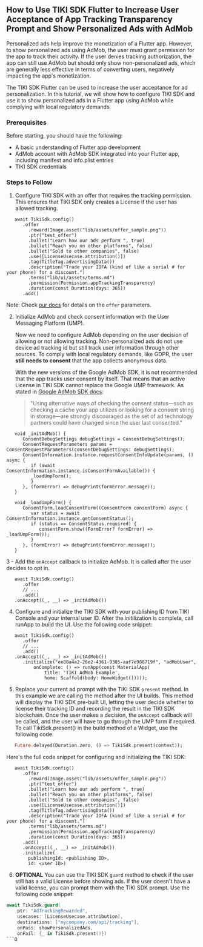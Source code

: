 ## How to Use TIKI SDK Flutter to Increase User Acceptance of App Tracking Transparency Prompt and Show Personalized Ads with AdMob

Personalized ads help improve the monetization of a Flutter app. However, to show personalized ads using AdMob, the user must grant permission for the app to track their activity. If the user denies tracking authorization, the app can still use AdMob but should only show non-personalized ads, which are generally less effective in terms of converting users, negatively impacting the app's monetization.

The TIKI SDK Flutter can be used to increase the user acceptance for ad personalization. In this tutorial, we will show how to configure TIKI SDK and use it to show personalized ads in a Flutter app using AdMob while complying with local regulatory demands.

### Prerequisites

Before starting, you should have the following:
- A basic understanding of Flutter app development
- AdMob account with AdMob SDK integrated into your Flutter app, including manifest and info.plist entries
- TIKI SDK credentials

### Steps to Follow

1. Configure TIKI SDK with an offer that requires the tracking permission. This ensures that TIKI SDK only creates a License if the user has allowed tracking.

```
   await TikiSdk.config()
      .offer
        .reward(Image.asset("lib/assets/offer_sample.png"))
        .ptr("test_offer")
        .bullet("Learn how our ads perform ", true)
        .bullet("Reach you on other platforms", false)
        .bullet("Sold to other companies", false)
        .use([LicenseUsecase.attribution()])
        .tag(TitleTag.advertisingData())
        .description("Trade your IDFA (kind of like a serial # for your phone) for a discount.")
        .terms("lib/ui/assets/terms.md")
        .permission(Permission.appTrackingTransparency)
        .duration(const Duration(days: 365))
      .add()
```
   Note: Check [our docs]() for details on the `offer` parameters.

2. Initialize AdMob and check consent information with the User Messaging Platform (UMP).

   Now we need to configure AdMob depending on the user decision of allowing or not allowing tracking. Non-personalized ads do not use device ad tracking id but still track user information through other sources. To comply with local regulatory demands, like GDPR, the user **still needs to consent** that the app collects anonymous data.

   With the new versions of the Google AdMob SDK, it is not recommended that the app tracks user consent by itself. That means that an active License in TIKI SDK cannot replace the Google UMP framework. As stated in [Google AdMob SDK docs](https://developers.google.com/admob/flutter/privacy?hl=en#display-message):
   > "Using alternative ways of checking the consent status—such as checking a cache your app utilizes or looking for a consent string in storage—are strongly discouraged as the set of ad technology partners could have changed since the user last consented."

```
   void _initAdMob() {
      ConsentDebugSettings debugSettings = ConsentDebugSettings();
      ConsentRequestParameters params = ConsentRequestParameters(consentDebugSettings: debugSettings);
      ConsentInformation.instance.requestConsentInfoUpdate(params, () async {
         if (await ConsentInformation.instance.isConsentFormAvailable()) {
         _loadUmpForm();
         }
      }, (formError) => debugPrint(formError.message));
   }
      
   void _loadUmpForm() {
      ConsentForm.loadConsentForm((ConsentForm consentForm) async {
         var status = await ConsentInformation.instance.getConsentStatus();
         if (status == ConsentStatus.required) {
            consentForm.show((FormError? formError) => _loadUmpForm());
         }
      }, (formError) => debugPrint(formError.message));
   }
```

3 - Add the `onAccept` callback to initialize AdMob. It is called after the user decides to opt in.

```
   await TikiSdk.config()
      .offer
      // ...
      .add()
   .onAccept((_, __) => _initAdMob())
```

4. Configure and initialize the TIKI SDK with your publishing ID from TIKI Console and your internal user ID. After the initilization is complete, call runApp to build the UI. Use the following code snippet:

```
   await TikiSdk.config()
      .offer
      // ...
      .add()
   .onAccept((_, __) => _initAdMob())
      .initialize("ee88a4a2-26e2-4361-9385-aaf7e988719f", "adMobUser",
          onComplete: () => runApp(const MaterialApp(
              title: 'TIKI AdMob Example',
              home: Scaffold(body: HomeWidget()))));
```

5. Replace your current ad prompt with the TIKI SDK `present` method. In this example we are calling the method after the UI builds. This method will display the TIKI SDK pre-built UI, letting the user decide whether to license their tracking ID and recording the result in the TIKI SDK blockchain. Once the user makes a decision, the `onAccept` callback will be called, and the user will have to go through the UMP form if required. To call TikiSdk.present() in the build method of a Widget, use the following code:

```dart
   Future.delayed(Duration.zero, () => TikiSdk.present(context));
```

Here's the full code snippet for configuring and initializing the TIKI SDK:

```
   await TikiSdk.config()
      .offer
        .reward(Image.asset("lib/assets/offer_sample.png"))
        .ptr("test_offer")
        .bullet("Learn how our ads perform ", true)
        .bullet("Reach you on other platforms", false)
        .bullet("Sold to other companies", false)
        .use([LicenseUsecase.attribution()])
        .tag(TitleTag.advertisingData())
        .description("Trade your IDFA (kind of like a serial # for your phone) for a discount.")
        .terms("lib/assets/terms.md")
        .permission(Permission.appTrackingTransparency)
        .duration(const Duration(days: 365))
      .add()
      .onAccept((_, __) => _initAdMob())
      .initialize(
        publishingId: <publishing ID>,
        id: <user ID>)
```

6. **OPTIONAL** You can use the TIKI SDK `guard` method to check if the user still has a valid License before showing ads. If the user doesn't have a valid license, you can prompt them with the TIKI SDK prompt. Use the following code snippet:

```swift
await TikiSdk.guard(
    ptr: "AdTrackingRewarded",
    usecases: [LicenseUsecase.attribution],
    destinations: ["mycompany.com/api/tracking"],
    onPass: showPersonalizedAds,
    onFail: {_ in TikiSdk.present()})
```Ω